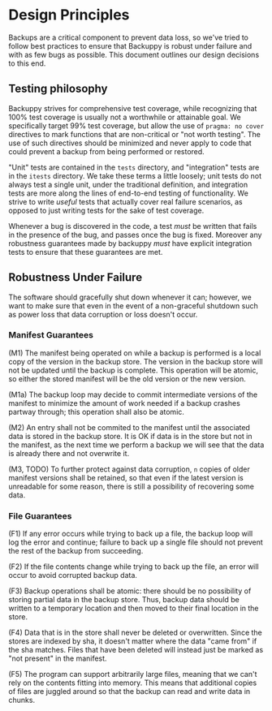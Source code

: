 
# Design Principles

Backups are a critical component to prevent data loss, so we've tried to follow best practices to
ensure that Backuppy is robust under failure and with as few bugs as possible.  This document
outlines our design decisions to this end.

## Testing philosophy

Backuppy strives for comprehensive test coverage, while recognizing that 100% test coverage is
usually not a worthwhile or attainable goal.  We specifically target 99% test coverage, but allow
the use of `pragma: no cover` directives to mark functions that are non-critical or "not worth
testing".  The use of such directives should be minimized and never apply to code that could prevent
a backup from being performed or restored.

"Unit" tests are contained in the `tests` directory, and "integration" tests are in the `itests`
directory.  We take these terms a little loosely; unit tests do not always test a single unit, under
the traditional definition, and integration tests are more along the lines of end-to-end testing of
functionality.  We strive to write _useful_ tests that actually cover real failure scenarios, as
opposed to just writing tests for the sake of test coverage.

Whenever a bug is discovered in the code, a test *must* be written that fails in the presence of the
bug, and passes once the bug is fixed.  Moreover any robustness guarantees made by backuppy *must*
have explicit integration tests to ensure that these guarantees are met.

## Robustness Under Failure

The software should gracefully shut down whenever it can; however, we want to make sure that even in
the event of a non-graceful shutdown such as power loss that data corruption or loss doesn't occur.

### Manifest Guarantees
(M1) The manifest being operated on while a backup is performed is a local copy of the version in
    the backup store.  The version in the backup store will not be updated until the backup is
    complete.  This operation will be atomic, so either the stored manifest will be the old version
    or the new version.

(M1a) The backup loop may decide to commit intermediate versions of the manifest to minimize the
    amount of work needed if a backup crashes partway through; this operation shall also be atomic.

(M2) An entry shall not be commited to the manifest until the associated data is stored in the
    backup store.  It is OK if data is in the store but not in the manifest, as the next time we
    perform a backup we will see that the data is already there and not overwrite it.

(M3, TODO) To further protect against data corruption, `n` copies of older manifest versions shall
    be retained, so that even if the latest version is unreadable for some reason, there is still a
    possibility of recovering some data.

### File Guarantees
(F1) If any error occurs while trying to back up a file, the backup loop will log the error and
    continue; failure to back up a single file should not prevent the rest of the backup from
    succeeding.

(F2) If the file contents change while trying to back up the file, an error will occur to avoid
    corrupted backup data.

(F3) Backup operations shall be atomic: there should be no possibility of storing partial data in
    the backup store.  Thus, backup data should be written to a temporary location and then moved to
    their final location in the store.

(F4) Data that is in the store shall never be deleted or overwritten.  Since the stores are indexed
    by sha, it doesn't matter where the data "came from" if the sha matches.  Files that have been
    deleted will instead just be marked as "not present" in the manifest.

(F5) The program can support arbitrarily large files, meaning that we can't rely on the contents
    fitting into memory.  This means that additional copies of files are juggled around so that the
    backup can read and write data in chunks.

